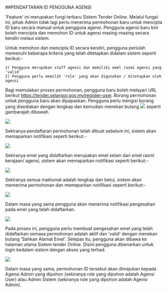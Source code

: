 ##PENDAFTARAN ID PENGGUNA AGENSI

'Feature' ini merupakan fungi terbaru Sistem Tender Online. Melalui fungsi ini, pihak Admin tidak lagi perlu menerima permohonan baru untuk mencipta ID baru secara manual untuk pengguna agensi. Pengguna agensi baru kini boleh mencipta dan memohon ID untuk agensi masing-masing secara kendiri melaui sistem. 

Untuk memohon dan mencipta ID secara kendiri, pengguna perlulah memenuhi beberapa kriteria yang telah ditetapkan didalam sistem seperti berikut:-


    1) Pengguna merupakan staff agensi dan memiliki emel rasmi agensi yang 'valid'
    2) Pengguna perlu memilih 'role' yang akan digunakan / ditetapkan oleh agensi
    

Bagi memulakan proses permohonan, pengguna baru boleh melayari URL berikut https://tender.selangor.gov.my/register-user. Borang permohonan untuk pengguna baru akan dipapaskan. Pengguna perlu mengisi borang yang disediakan dengan lengkap dan kemudian menekan butang ![](/docs/public/content/images/akses/button_submit.png) seperti gambarajah dibawah.

![](/docs/public/content/images/akses/form_daftar.png)

Sekiranya pendaftaran permohonan telah dibuat sebelum ini, sistem akan memaparkan notifikasi seperti berikut:-

![](/docs/public/content/images/akses/emel_used_notify.png)

Sekiranya emel yang didaftarkan merupakan emel selain dari emel rasmi kerajaan/ agensi, sistem akan memaparkan notifikasi seperti berikut:-

![](/docs/public/content/images/akses/emel_non_gov.png)

Sekiranya semua maklumat adalah lengkap dan betul, sistem akan memerima permohonan dan memeparkan notifikasi seperti berikut:-

![](/docs/public/content/images/akses/akaun_registerd_verify.png)

Dalam masa yang sama pengguna akan menerima notifikasi pengesahan pada emel yang telah didaftarkan. 

![](/docs/public/content/images/akses/emel_verification.png)

Pada proses ini, pengguna perlu membuat pengesahan emel yang telah didaftarkan semasa permohonan adalah aktif dan 'valid' dengan menekan butang 'Sahkan Alamat Emel'. Selepas itu, pengguna akan dibawa ke halaman utama Sistem tender Online. Disini pengguna dibenarkan untuk login kedalam sistem dengan akses yang terhad. 

![](/docs/public/content/images/akses/non_approved_dashboard.png)

Dalam masa yang sama, permohonan ID tersebut akan dimajukan kepada Agensi Admin yang dipohon (sekiranya role yang dipohon adalah Agensi User) atau Admin Sistem (sekiranya role yang dipohon adalah Agensi Admin).








